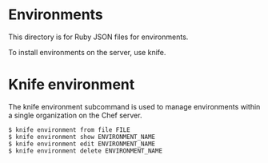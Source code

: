# Environments

This directory is for Ruby JSON files for environments.

To install environments on the server, use knife.

# Knife environment

The knife environment subcommand is used to manage environments within a single organization on the Chef server.

```
$ knife environment from file FILE
$ knife environment show ENVIRONMENT_NAME
$ knife environment edit ENVIRONMENT_NAME
$ knife environment delete ENVIRONMENT_NAME
```

